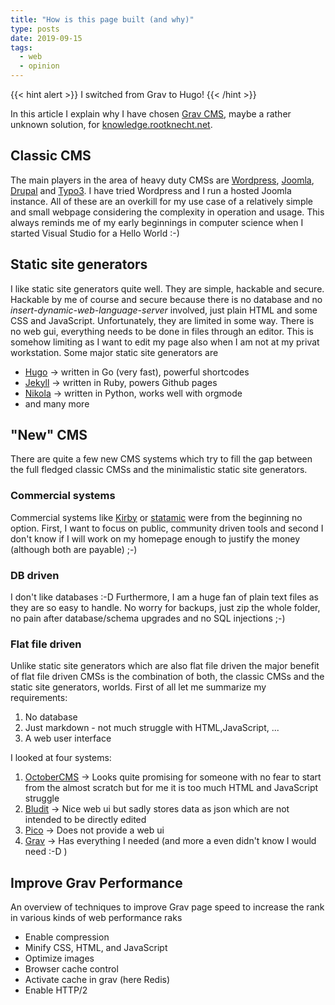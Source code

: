 ```yaml
---
title: "How is this page built (and why)"
type: posts
date: 2019-09-15
tags:
  - web
  - opinion
---
```


{{< hint alert >}}
I switched from Grav to Hugo!
{{< /hint >}}

In this article I explain why I have chosen [Grav CMS](https://getgrav.org/), maybe a rather unknown solution, for [knowledge.rootknecht.net](#).

<!--more-->

## Classic CMS

The main players in the area of heavy duty CMSs are [Wordpress](https://wordpress.org/), [Joomla](https://www.joomla.com/), [Drupal](http://www.drupal.org/) and [Typo3](https://typo3.org/). I have tried Wordpress and I run a hosted Joomla instance. All of these are an overkill for my use case of a relatively simple and small webpage considering the complexity in operation and usage. This always reminds me of my early beginnings in computer science when I started Visual Studio for a Hello World :-)

## Static site generators

I like static site generators quite well. They are simple, hackable and secure. Hackable by me of course and secure because there is no database and no _insert-dynamic-web-language-server_ involved, just plain HTML and some CSS and JavaScript. Unfortunately, they are limited in some way. There is no web gui, everything needs to be done in files through an editor. This is somehow limiting as I want to edit my page also when I am not at my privat workstation.
Some major static site generators are

- [Hugo](https://gohugo.io/) &#8594; written in Go (very fast), powerful shortcodes
- [Jekyll](https://jekyllrb.com/) &#8594; written in Ruby, powers Github pages
- [Nikola](https://getnikola.com/) &#8594; written in Python, works well with orgmode
- and many more

## "New" CMS

There are quite a few new CMS systems which try to fill the gap between the full fledged classic CMSs and the minimalistic static site generators.

### Commercial systems

Commercial systems like [Kirby](https://getkirby.com/) or [statamic](https://statamic.com/) were from the beginning no option. First, I want to focus on public, community driven tools and second I don't know if I will work on my homepage enough to justify the money (although both are payable) ;-)

### DB driven

I don't like databases :-D Furthermore, I am a huge fan of plain text files as they are so easy to handle. No worry for backups, just zip the whole folder, no pain after database/schema upgrades and no SQL injections ;-)

### Flat file driven

Unlike static site generators which are also flat file driven the major benefit of flat file driven CMSs is the combination of both, the classic CMSs and the static site generators, worlds.
First of all let me summarize my requirements:

1. No database
2. Just markdown - not much struggle with HTML,JavaScript, ...
3. A web user interface

I looked at four systems:

1. [OctoberCMS](https://octobercms.com/) &#8594; Looks quite promising for someone with no fear to start from the almost scratch but for me it is too much HTML and JavaScript struggle
2. [Bludit](https://www.bludit.com/) &#8594; Nice web ui but sadly stores data as json which are not intended to be directly edited
3. [Pico](http://picocms.org/) &#8594; Does not provide a web ui
4. [Grav](https://getgrav.org/) &#8594; Has everything I needed (and more a even didn't know I would need :-D )

## Improve Grav Performance

An overview of techniques to improve Grav page speed to increase the rank in various kinds of web performance raks

- Enable compression
- Minify CSS, HTML, and JavaScript
- Optimize images
- Browser cache control
- Activate cache in grav (here Redis)
- Enable HTTP/2
